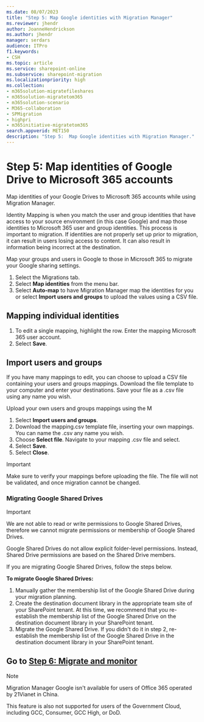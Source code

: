 ```yaml
---
ms.date: 08/07/2023
title: "Step 5: Map Google identities with Migration Manager"
ms.reviewer: jhendr
author: JoanneHendrickson
ms.author: jhendr
manager: serdars
audience: ITPro
f1.keywords:
- CSH
ms.topic: article
ms.service: sharepoint-online
ms.subservice: sharepoint-migration
ms.localizationpriority: high
ms.collection: 
- m365solution-migratefileshares
- m365solution-migratetom365
- m365solution-scenario
- M365-collaboration
- SPMigration
- highpri
- m365initiative-migratetom365
search.appverid: MET150
description: "Step 5:  Map Google identities with Migration Manager." 
---
```


# Step 5: Map identities of Google Drive to Microsoft 365 accounts

Map identities of your Google Drives to Microsoft 365 accounts while using Migration Manager.  

Identity Mapping is when you match the user and group identities that have access to your source environment (in this case Google) and map those identities to Microsoft 365 user and group identities. This process is important to migration. If identities are not properly set up prior to migration, it can result in users losing access to content. It can also result in information being incorrect at the destination.

Map your groups and users in Google to those in Microsoft 365 to migrate your Google sharing settings.

1. Select the Migrations tab.
2. Select **Map identities** from the menu bar.
3.  Select **Auto-map** to have Migration Manager map the identities for you or select **Import users and groups** to upload the values using a CSV file.


## Mapping individual identities

1. To edit a single mapping, highlight the row. Enter the mapping Microsoft 365 user account. 
2. Select **Save**.


## Import users and groups

If you have many mappings to edit, you can choose to upload a CSV file containing your users and groups mappings. Download the  file template to your computer and enter your destinations. Save your file as a .csv file using any name you wish. 

Upload your own users and groups mappings using the M
1. Select **Import users and groups**.
2. Download the mapping.csv template file, inserting your own mappings. You can name the .csv any name you wish.
3. Choose **Select file**. Navigate to your mapping .csv file and select.
4. Select **Save**.
5. Select **Close**.


>[!Important]
>Make sure to verify your mappings before uploading the file.  The file will not be validated, and once migration cannot be changed.

### Migrating Google Shared Drives

>[!Important]
>We are not able to read or write permissions to Google Shared Drives, therefore we cannot migrate permissions or membership of Google Shared Drives. 
>
>Google Shared Drives do not allow explicit folder-level permissions. Instead, Shared Drive permissions are based on the Shared Drive members.
>
>If you are migrating Google Shared Drives, follow the steps below.

**To migrate Google Shared Drives:**

1. Manually gather the membership list of the Google Shared Drive during your migration planning.
2. Create the destination document library in the appropriate team site of your SharePoint tenant. At this time, we recommend that you re-establish the membership list of the Google Shared Drive on the destination document library in your SharePoint tenant.
3. Migrate the Google Shared Drive. If you didn't do it in step 2, re-establish the membership list of the Google Shared Drive in the destination document library in your SharePoint tenant.


## Go to [**Step 6: Migrate and monitor**](mm-Google-step6-migrate-monitor.md)


>[!NOTE]
>Migration Manager Google isn't available for users of Office 365 operated by 21Vianet in China.
>
> This feature is also not supported for users of the Government Cloud, including GCC, Consumer, GCC High, or DoD.

